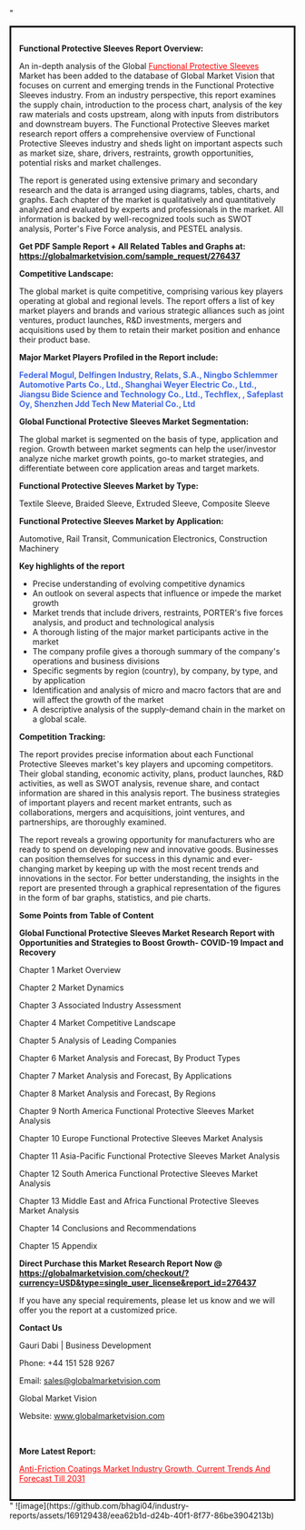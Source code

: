 "<div style='border: 3px solid black; padding: 1em;'>

<strong>Functional Protective Sleeves Report Overview:</strong>

An in-depth analysis of the Global <a style='color: #ff0000;' href='https://globalmarketvision.com/reports/global-functional-protective-sleeves-market/276437'>Functional Protective Sleeves</a> Market has been added to the database of Global Market Vision that focuses on current and emerging trends in the Functional Protective Sleeves industry. From an industry perspective, this report examines the supply chain, introduction to the process chart, analysis of the key raw materials and costs upstream, along with inputs from distributors and downstream buyers. The Functional Protective Sleeves market research report offers a comprehensive overview of Functional Protective Sleeves industry and sheds light on important aspects such as market size, share, drivers, restraints, growth opportunities, potential risks and market challenges.

The report is generated using extensive primary and secondary research and the data is arranged using diagrams, tables, charts, and graphs. Each chapter of the market is qualitatively and quantitatively analyzed and evaluated by experts and professionals in the market. All information is backed by well-recognized tools such as SWOT analysis, Porter's Five Force analysis, and PESTEL analysis.

<strong>Get PDF Sample Report + All Related Tables and Graphs at</strong><strong>:</strong><strong> <a style='color: #ff0000;' href='https://globalmarketvision.com/sample_request/276437?utm_source=linkedinPulse&utm_medium=SN&utm_campaign=SN'><strong>https://globalmarketvision.com/sample_request/276437</strong></a></strong>

<strong>Competitive Landscape:</strong>

The global market is quite competitive, comprising various key players operating at global and regional levels. The report offers a list of key market players and brands and various strategic alliances such as joint ventures, product launches, R&amp;D investments, mergers and acquisitions used by them to retain their market position and enhance their product base.

<strong>Major Market Players Profiled in the Report include:</strong>

<strong style='color: #4169e1;'>Federal Mogul, Delfingen Industry, Relats, S.A., Ningbo Schlemmer Automotive Parts Co., Ltd., Shanghai Weyer Electric Co., Ltd., Jiangsu Bide Science and Technology Co., Ltd., Techflex, , Safeplast Oy, Shenzhen Jdd Tech New Material Co., Ltd</strong>

<strong>Global Functional Protective Sleeves Market Segmentation:</strong>

The global market is segmented on the basis of type, application and region. Growth between market segments can help the user/investor analyze niche market growth points, go-to market strategies, and differentiate between core application areas and target markets.

<strong>Functional Protective Sleeves Market by Type</strong><strong>:</strong>

Textile Sleeve, Braided Sleeve, Extruded Sleeve, Composite Sleeve

<strong>Functional Protective Sleeves Market by</strong><strong> Application:</strong>

Automotive, Rail Transit, Communication Electronics, Construction Machinery

<strong>Key highlights of the report</strong>
<ul>
  <li>Precise understanding of evolving competitive dynamics</li>
  <li>An outlook on several aspects that influence or impede the market growth</li>
  <li>Market trends that include drivers, restraints, PORTER's five forces analysis, and product and technological analysis</li>
  <li>A thorough listing of the major market participants active in the market</li>
  <li>The company profile gives a thorough summary of the company's operations and business divisions</li>
  <li>Specific segments by region (country), by company, by type, and by application</li>
  <li>Identification and analysis of micro and macro factors that are and will affect the growth of the market</li>
  <li>A descriptive analysis of the supply-demand chain in the market on a global scale.</li>
</ul>
<strong>Competition Tracking:</strong>

The report provides precise information about each Functional Protective Sleeves market's key players and upcoming competitors. Their global standing, economic activity, plans, product launches, R&amp;D activities, as well as SWOT analysis, revenue share, and contact information are shared in this analysis report. The business strategies of important players and recent market entrants, such as collaborations, mergers and acquisitions, joint ventures, and partnerships, are thoroughly examined.

The report reveals a growing opportunity for manufacturers who are ready to spend on developing new and innovative goods. Businesses can position themselves for success in this dynamic and ever-changing market by keeping up with the most recent trends and innovations in the sector. For better understanding, the insights in the report are presented through a graphical representation of the figures in the form of bar graphs, statistics, and pie charts.

<strong>Some Points from Table of Content</strong>

<strong>Global Functional Protective Sleeves Market Research Report with Opportunities and Strategies to Boost Growth- COVID-19 Impact and Recovery</strong>

Chapter 1 Market Overview

Chapter 2 Market Dynamics

Chapter 3 Associated Industry Assessment

Chapter 4 Market Competitive Landscape

Chapter 5 Analysis of Leading Companies

Chapter 6 Market Analysis and Forecast, By Product Types

Chapter 7 Market Analysis and Forecast, By Applications

Chapter 8 Market Analysis and Forecast, By Regions

Chapter 9 North America Functional Protective Sleeves Market Analysis

Chapter 10 Europe Functional Protective Sleeves Market Analysis

Chapter 11 Asia-Pacific Functional Protective Sleeves Market Analysis

Chapter 12 South America Functional Protective Sleeves Market Analysis

Chapter 13 Middle East and Africa Functional Protective Sleeves Market Analysis

Chapter 14 Conclusions and Recommendations

Chapter 15 Appendix

<strong>Direct Purchase this Market Research Report Now @ <a style='color: #ff0000;' href='https://globalmarketvision.com/checkout/?currency=USD&type=single_user_license&report_id=276437?utm_source=linkedinPulse&utm_medium=SN&utm_campaign=SN'><strong>https://globalmarketvision.com/checkout/?currency=USD&type=single_user_license&report_id=276437</strong></a></strong>

If you have any special requirements, please let us know and we will offer you the report at a customized price.
<p id='ember58' class='ember-view reader-content-blocks__paragraph'><strong>Contact Us</strong></p>
<p id='ember59' class='ember-view reader-content-blocks__paragraph'>Gauri Dabi | Business Development</p>
<p id='ember60' class='ember-view reader-content-blocks__paragraph'>Phone: +44 151 528 9267</p>
Email: <a href='mailto:sales@globalmarketvision.com'>sales@globalmarketvision.com</a>

Global Market Vision

Website: <a href='http://www.globalmarketvision.com/'>www.globalmarketvision.com</a>

&nbsp;

<strong>More Latest Report:</strong>

<a style='color: #ff0000;' href='https://www.linkedin.com/pulse/anti-friction-coatings-market-industry-growth-current-wtooc'>Anti-Friction Coatings Market Industry Growth, Current Trends And Forecast Till 2031</a>

</div>"
![image](https://github.com/bhagi04/industry-reports/assets/169129438/eea62b1d-d24b-40f1-8f77-86be3904213b)

